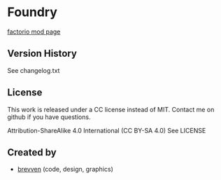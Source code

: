 # Foundry

[factorio mod page](https://mods.factorio.com/mod/bzfoundry)

## Version History
See changelog.txt

## License

This work is released under a CC license instead of MIT. Contact me on github if you have questions.

Attribution-ShareAlike 4.0 International (CC BY-SA 4.0) 
See LICENSE

## Created by

- [brevven](https://mods.factorio.com/user/brevven) (code, design, graphics)
